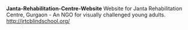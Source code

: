 **Janta-Rehabilitation-Centre-Website**
Website for Janta Rehabilitation Centre, Gurgaon - An NGO for visually challenged young adults.
http://jrtcblindschool.org/
